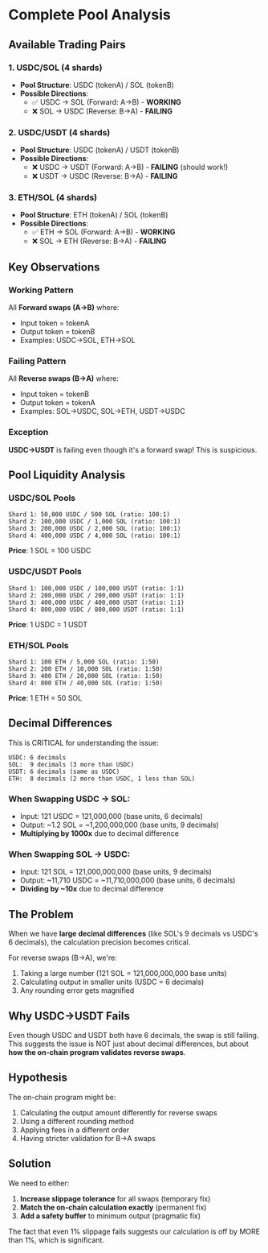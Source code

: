 # Complete Pool Analysis

## Available Trading Pairs

### 1. USDC/SOL (4 shards)
- **Pool Structure**: USDC (tokenA) / SOL (tokenB)
- **Possible Directions**:
  - ✅ USDC → SOL (Forward: A→B) - **WORKING**
  - ❌ SOL → USDC (Reverse: B→A) - **FAILING**

### 2. USDC/USDT (4 shards)
- **Pool Structure**: USDC (tokenA) / USDT (tokenB)
- **Possible Directions**:
  - ❌ USDC → USDT (Forward: A→B) - **FAILING** (should work!)
  - ❌ USDT → USDC (Reverse: B→A) - **FAILING**

### 3. ETH/SOL (4 shards)
- **Pool Structure**: ETH (tokenA) / SOL (tokenB)
- **Possible Directions**:
  - ✅ ETH → SOL (Forward: A→B) - **WORKING**
  - ❌ SOL → ETH (Reverse: B→A) - **FAILING**

## Key Observations

### Working Pattern
All **Forward swaps (A→B)** where:
- Input token = tokenA
- Output token = tokenB
- Examples: USDC→SOL, ETH→SOL

### Failing Pattern
All **Reverse swaps (B→A)** where:
- Input token = tokenB
- Output token = tokenA
- Examples: SOL→USDC, SOL→ETH, USDT→USDC

### Exception
**USDC→USDT** is failing even though it's a forward swap! This is suspicious.

## Pool Liquidity Analysis

### USDC/SOL Pools
```
Shard 1: 50,000 USDC / 500 SOL (ratio: 100:1)
Shard 2: 100,000 USDC / 1,000 SOL (ratio: 100:1)
Shard 3: 200,000 USDC / 2,000 SOL (ratio: 100:1)
Shard 4: 400,000 USDC / 4,000 SOL (ratio: 100:1)
```
**Price**: 1 SOL = 100 USDC

### USDC/USDT Pools
```
Shard 1: 100,000 USDC / 100,000 USDT (ratio: 1:1)
Shard 2: 200,000 USDC / 200,000 USDT (ratio: 1:1)
Shard 3: 400,000 USDC / 400,000 USDT (ratio: 1:1)
Shard 4: 800,000 USDC / 800,000 USDT (ratio: 1:1)
```
**Price**: 1 USDC = 1 USDT

### ETH/SOL Pools
```
Shard 1: 100 ETH / 5,000 SOL (ratio: 1:50)
Shard 2: 200 ETH / 10,000 SOL (ratio: 1:50)
Shard 3: 400 ETH / 20,000 SOL (ratio: 1:50)
Shard 4: 800 ETH / 40,000 SOL (ratio: 1:50)
```
**Price**: 1 ETH = 50 SOL

## Decimal Differences

This is CRITICAL for understanding the issue:

```
USDC: 6 decimals
SOL:  9 decimals (3 more than USDC)
USDT: 6 decimals (same as USDC)
ETH:  8 decimals (2 more than USDC, 1 less than SOL)
```

### When Swapping USDC → SOL:
- Input: 121 USDC = 121,000,000 (base units, 6 decimals)
- Output: ~1.2 SOL = ~1,200,000,000 (base units, 9 decimals)
- **Multiplying by 1000x** due to decimal difference

### When Swapping SOL → USDC:
- Input: 121 SOL = 121,000,000,000 (base units, 9 decimals)
- Output: ~11,710 USDC = ~11,710,000,000 (base units, 6 decimals)
- **Dividing by ~10x** due to decimal difference

## The Problem

When we have **large decimal differences** (like SOL's 9 decimals vs USDC's 6 decimals), the calculation precision becomes critical.

For reverse swaps (B→A), we're:
1. Taking a large number (121 SOL = 121,000,000,000 base units)
2. Calculating output in smaller units (USDC = 6 decimals)
3. Any rounding error gets magnified

## Why USDC→USDT Fails

Even though USDC and USDT both have 6 decimals, the swap is still failing. This suggests the issue is NOT just about decimal differences, but about **how the on-chain program validates reverse swaps**.

## Hypothesis

The on-chain program might be:
1. Calculating the output amount differently for reverse swaps
2. Using a different rounding method
3. Applying fees in a different order
4. Having stricter validation for B→A swaps

## Solution

We need to either:
1. **Increase slippage tolerance** for all swaps (temporary fix)
2. **Match the on-chain calculation exactly** (permanent fix)
3. **Add a safety buffer** to minimum output (pragmatic fix)

The fact that even 1% slippage fails suggests our calculation is off by MORE than 1%, which is significant.
